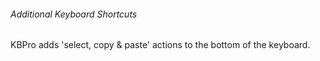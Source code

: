 ###### _Additional Keyboard Shortcuts_

KBPro adds 'select, copy & paste' actions to the bottom of the keyboard.
